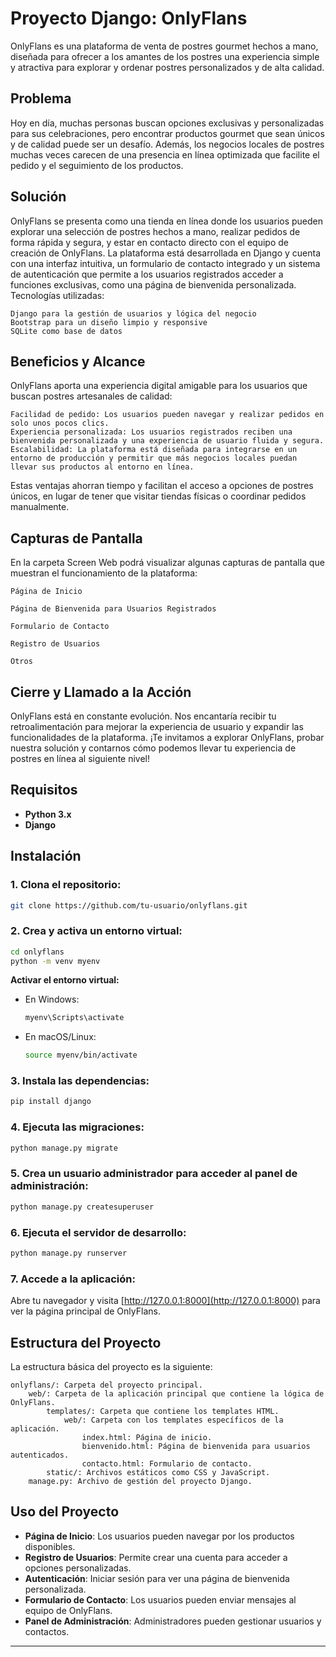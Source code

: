 # Proyecto Django: OnlyFlans

OnlyFlans es una plataforma de venta de postres gourmet hechos a mano, diseñada para ofrecer a los amantes de los postres una experiencia simple y atractiva para explorar y ordenar postres personalizados y de alta calidad.

##  Problema

Hoy en día, muchas personas buscan opciones exclusivas y personalizadas para sus celebraciones, pero encontrar productos gourmet que sean únicos y de calidad puede ser un desafío. Además, los negocios locales de postres muchas veces carecen de una presencia en línea optimizada que facilite el pedido y el seguimiento de los productos.

##  Solución

OnlyFlans se presenta como una tienda en línea donde los usuarios pueden explorar una selección de postres hechos a mano, realizar pedidos de forma rápida y segura, y estar en contacto directo con el equipo de creación de OnlyFlans. La plataforma está desarrollada en Django y cuenta con una interfaz intuitiva, un formulario de contacto integrado y un sistema de autenticación que permite a los usuarios registrados acceder a funciones exclusivas, como una página de bienvenida personalizada.
Tecnologías utilizadas:

    Django para la gestión de usuarios y lógica del negocio
    Bootstrap para un diseño limpio y responsive
    SQLite como base de datos

##  Beneficios y Alcance

OnlyFlans aporta una experiencia digital amigable para los usuarios que buscan postres artesanales de calidad:

    Facilidad de pedido: Los usuarios pueden navegar y realizar pedidos en solo unos pocos clics.
    Experiencia personalizada: Los usuarios registrados reciben una bienvenida personalizada y una experiencia de usuario fluida y segura.
    Escalabilidad: La plataforma está diseñada para integrarse en un entorno de producción y permitir que más negocios locales puedan llevar sus productos al entorno en línea.

Estas ventajas ahorran tiempo y facilitan el acceso a opciones de postres únicos, en lugar de tener que visitar tiendas físicas o coordinar pedidos manualmente.

##  Capturas de Pantalla

En la carpeta Screen Web podrá visualizar algunas capturas de pantalla que muestran el funcionamiento de la plataforma:

    Página de Inicio

    Página de Bienvenida para Usuarios Registrados

    Formulario de Contacto

    Registro de Usuarios

    Otros 

##  Cierre y Llamado a la Acción

OnlyFlans está en constante evolución. Nos encantaría recibir tu retroalimentación para mejorar la experiencia de usuario y expandir las funcionalidades de la plataforma. ¡Te invitamos a explorar OnlyFlans, probar nuestra solución y contarnos cómo podemos llevar tu experiencia de postres en línea al siguiente nivel!

## Requisitos

- **Python 3.x**
- **Django**

## Instalación

### 1. Clona el repositorio:

   ```bash
   git clone https://github.com/tu-usuario/onlyflans.git
   ```

### 2. Crea y activa un entorno virtual:

   ```bash
   cd onlyflans
   python -m venv myenv
   ```

   **Activar el entorno virtual:**

   - En Windows:
     ```bash
     myenv\Scripts\activate
     ```

   - En macOS/Linux:
     ```bash
     source myenv/bin/activate
     ```

### 3. Instala las dependencias:

   ```bash
   pip install django
   ```

### 4. Ejecuta las migraciones:

   ```bash
   python manage.py migrate
   ```

### 5. Crea un usuario administrador para acceder al panel de administración:

   ```bash
   python manage.py createsuperuser
   ```

### 6. Ejecuta el servidor de desarrollo:

   ```bash
   python manage.py runserver
   ```

### 7. Accede a la aplicación:

   Abre tu navegador y visita [http://127.0.0.1:8000](http://127.0.0.1:8000) para ver la página principal de OnlyFlans.

## Estructura del Proyecto

La estructura básica del proyecto es la siguiente:

```
onlyflans/: Carpeta del proyecto principal.
    web/: Carpeta de la aplicación principal que contiene la lógica de OnlyFlans.
        templates/: Carpeta que contiene los templates HTML.
            web/: Carpeta con los templates específicos de la aplicación.
                index.html: Página de inicio.
                bienvenido.html: Página de bienvenida para usuarios autenticados.
                contacto.html: Formulario de contacto.
        static/: Archivos estáticos como CSS y JavaScript.
    manage.py: Archivo de gestión del proyecto Django.
```

## Uso del Proyecto

- **Página de Inicio**: Los usuarios pueden navegar por los productos disponibles.
- **Registro de Usuarios**: Permite crear una cuenta para acceder a opciones personalizadas.
- **Autenticación**: Iniciar sesión para ver una página de bienvenida personalizada.
- **Formulario de Contacto**: Los usuarios pueden enviar mensajes al equipo de OnlyFlans.
- **Panel de Administración**: Administradores pueden gestionar usuarios y contactos.

--- 
